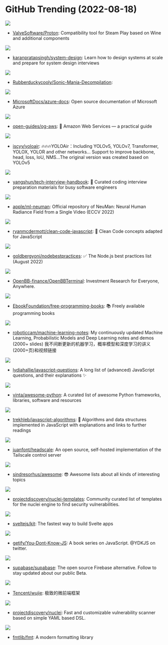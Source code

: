 # GitHub Trending (2022-08-18)

![](https://img.shields.io/badge/C%2B%2B-New%2015-green?style=flat-square&logo=appveyor)
- [ValveSoftware/Proton](https://github.com/ValveSoftware/Proton): Compatibility tool for Steam Play based on Wine and additional components

![](https://img.shields.io/badge/none-New%20537-green?style=flat-square&logo=appveyor)
- [karanpratapsingh/system-design](https://github.com/karanpratapsingh/system-design): Learn how to design systems at scale and prepare for system design interviews

![](https://img.shields.io/badge/C-New%2031-green?style=flat-square&logo=appveyor)
- [Rubberduckycooly/Sonic-Mania-Decompilation](https://github.com/Rubberduckycooly/Sonic-Mania-Decompilation): 

![](https://img.shields.io/badge/PowerShell-New%2012-green?style=flat-square&logo=appveyor)
- [MicrosoftDocs/azure-docs](https://github.com/MicrosoftDocs/azure-docs): Open source documentation of Microsoft Azure

![](https://img.shields.io/badge/Shell-New%20168-green?style=flat-square&logo=appveyor)
- [open-guides/og-aws](https://github.com/open-guides/og-aws): 📙 Amazon Web Services — a practical guide

![](https://img.shields.io/badge/Python-New%2053-green?style=flat-square&logo=appveyor)
- [iscyy/yoloair](https://github.com/iscyy/yoloair): 🔥🔥🔥YOLOAir：Including YOLOv5, YOLOv7, Transformer, YOLOX, YOLOR and other networks... Support to improve backbone, head, loss, IoU, NMS...The original version was created based on YOLOv5

![](https://img.shields.io/badge/JavaScript-New%20206-green?style=flat-square&logo=appveyor)
- [yangshun/tech-interview-handbook](https://github.com/yangshun/tech-interview-handbook): 💯 Curated coding interview preparation materials for busy software engineers

![](https://img.shields.io/badge/Python-New%2064-green?style=flat-square&logo=appveyor)
- [apple/ml-neuman](https://github.com/apple/ml-neuman): Official repository of NeuMan: Neural Human Radiance Field from a Single Video (ECCV 2022)

![](https://img.shields.io/badge/JavaScript-New%20147-green?style=flat-square&logo=appveyor)
- [ryanmcdermott/clean-code-javascript](https://github.com/ryanmcdermott/clean-code-javascript): 🛁 Clean Code concepts adapted for JavaScript

![](https://img.shields.io/badge/JavaScript-New%20178-green?style=flat-square&logo=appveyor)
- [goldbergyoni/nodebestpractices](https://github.com/goldbergyoni/nodebestpractices): ✅ The Node.js best practices list (August 2022)

![](https://img.shields.io/badge/Python-New%2065-green?style=flat-square&logo=appveyor)
- [OpenBB-finance/OpenBBTerminal](https://github.com/OpenBB-finance/OpenBBTerminal): Investment Research for Everyone, Anywhere.

![](https://img.shields.io/badge/none-New%20347-green?style=flat-square&logo=appveyor)
- [EbookFoundation/free-programming-books](https://github.com/EbookFoundation/free-programming-books): 📚 Freely available programming books

![](https://img.shields.io/badge/Jupyter%20Notebook-New%2056-green?style=flat-square&logo=appveyor)
- [roboticcam/machine-learning-notes](https://github.com/roboticcam/machine-learning-notes): My continuously updated Machine Learning, Probabilistic Models and Deep Learning notes and demos (2000+ slides) 我不间断更新的机器学习，概率模型和深度学习的讲义(2000+页)和视频链接

![](https://img.shields.io/badge/none-New%20134-green?style=flat-square&logo=appveyor)
- [lydiahallie/javascript-questions](https://github.com/lydiahallie/javascript-questions): A long list of (advanced) JavaScript questions, and their explanations ✨

![](https://img.shields.io/badge/Python-New%20275-green?style=flat-square&logo=appveyor)
- [vinta/awesome-python](https://github.com/vinta/awesome-python): A curated list of awesome Python frameworks, libraries, software and resources

![](https://img.shields.io/badge/JavaScript-New%20285-green?style=flat-square&logo=appveyor)
- [trekhleb/javascript-algorithms](https://github.com/trekhleb/javascript-algorithms): 📝 Algorithms and data structures implemented in JavaScript with explanations and links to further readings

![](https://img.shields.io/badge/Go-New%20143-green?style=flat-square&logo=appveyor)
- [juanfont/headscale](https://github.com/juanfont/headscale): An open source, self-hosted implementation of the Tailscale control server

![](https://img.shields.io/badge/none-New%20344-green?style=flat-square&logo=appveyor)
- [sindresorhus/awesome](https://github.com/sindresorhus/awesome): 😎 Awesome lists about all kinds of interesting topics

![](https://img.shields.io/badge/none-New%2030-green?style=flat-square&logo=appveyor)
- [projectdiscovery/nuclei-templates](https://github.com/projectdiscovery/nuclei-templates): Community curated list of templates for the nuclei engine to find security vulnerabilities.

![](https://img.shields.io/badge/JavaScript-New%2045-green?style=flat-square&logo=appveyor)
- [sveltejs/kit](https://github.com/sveltejs/kit): The fastest way to build Svelte apps

![](https://img.shields.io/badge/none-New%2098-green?style=flat-square&logo=appveyor)
- [getify/You-Dont-Know-JS](https://github.com/getify/You-Dont-Know-JS): A book series on JavaScript. @YDKJS on twitter.

![](https://img.shields.io/badge/TypeScript-New%2065-green?style=flat-square&logo=appveyor)
- [supabase/supabase](https://github.com/supabase/supabase): The open source Firebase alternative. Follow to stay updated about our public Beta.

![](https://img.shields.io/badge/TypeScript-New%2036-green?style=flat-square&logo=appveyor)
- [Tencent/wujie](https://github.com/Tencent/wujie): 极致的微前端框架

![](https://img.shields.io/badge/Go-New%2029-green?style=flat-square&logo=appveyor)
- [projectdiscovery/nuclei](https://github.com/projectdiscovery/nuclei): Fast and customizable vulnerability scanner based on simple YAML based DSL.

![](https://img.shields.io/badge/C%2B%2B-New%207-green?style=flat-square&logo=appveyor)
- [fmtlib/fmt](https://github.com/fmtlib/fmt): A modern formatting library

